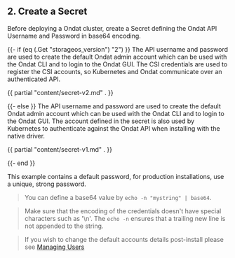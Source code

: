 ## 2. Create a Secret

Before deploying a Ondat cluster, create a Secret defining the Ondat
API Username and Password in base64 encoding.

{{- if (eq (.Get "storageos_version") "2") }}
The API username and password are used to create the default Ondat admin
account which can be used with the Ondat CLI and to login to the Ondat
GUI. The CSI credentials are used to register the CSI accounts, so Kubernetes
and Ondat communicate over an authenticated API.

{{ partial "content/secret-v2.md" . }}

{{- else }}
The API username and password are used to create the default Ondat admin
account which can be used with the Ondat CLI and to login to the Ondat
GUI. The account defined in the secret is also used by Kubernetes to
authenticate against the Ondat API when installing with the native driver.

{{ partial "content/secret-v1.md" . }}

{{- end }}


This example contains a default password, for production installations, use a
unique, strong password.

> You can define a base64 value by `echo -n "mystring" | base64`.

> Make sure that the encoding of the credentials doesn't have special characters such as '\n'.
> The `echo -n` ensures that a trailing new line is not appended to the string.

> If you wish to change the default accounts details post-install please see [Managing
> Users](/docs/operations/users#altering-the-storageos-api-account)
